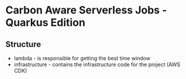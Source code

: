 # Carbon Aware Serverless Jobs - Quarkus Edition

## Structure
- lambda - is responsible for getting the best time window
- infrastructure - contains the infrastructure code for the project (AWS CDK)

